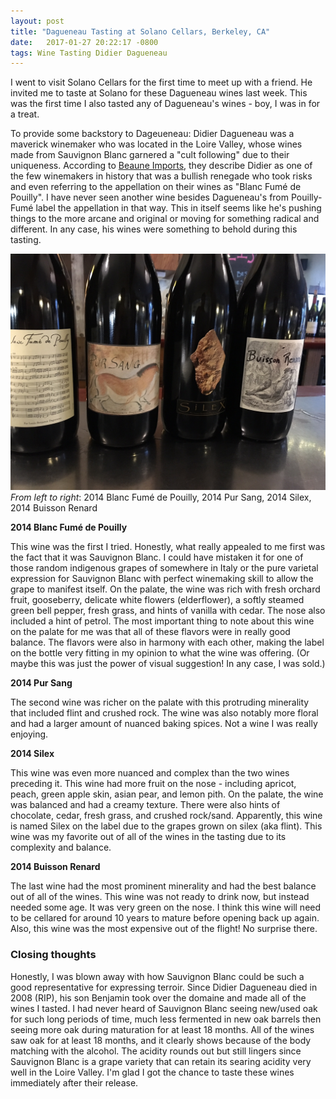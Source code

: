 ```yaml
---
layout: post
title: "Dagueneau Tasting at Solano Cellars, Berkeley, CA"
date:   2017-01-27 20:22:17 -0800
tags: Wine Tasting Didier Dagueneau
---
```


I went to visit Solano Cellars for the first time to meet up with a friend.  He invited me to taste at Solano for these Dagueneau wines last week.  This was the first time I also tasted any of Dagueneau's wines - boy, I was in for a treat.

To provide some backstory to Dageueneau: Didier Dagueneau was a maverick winemaker who was located in the Loire Valley, whose wines made from Sauvignon Blanc garnered a "cult following" due to their uniqueness.  According to [Beaune Imports](http://www.beauneimports.com/retail/producer_detail.php?producer_id=15), they describe Didier as one of the few winemakers in history that was a bullish renegade who took risks and even referring to the appellation on their wines as "Blanc Fumé de Pouilly".  I have never seen another wine besides Dagueneau's from Pouilly-Fumé label the appellation in that way.  This in itself seems like he's pushing things to the more arcane and original or moving for something radical and different.  In any case, his wines were something to behold during this tasting.

![Dagueneau's wines](/images/solano-dagueneau-tasting.jpeg "Dagueneau!")
_From left to right_: 2014 Blanc Fumé de Pouilly, 2014 Pur Sang, 2014 Silex, 2014 Buisson Renard

__2014 Blanc Fumé de Pouilly__

This wine was the first I tried.  Honestly, what really appealed to me first was the fact that it was Sauvignon Blanc.  I could have mistaken it for one of those random indigenous grapes of somewhere in Italy or the pure varietal expression for Sauvignon Blanc with perfect winemaking skill to allow the grape to manifest itself.  On the palate, the wine was rich with fresh orchard fruit, gooseberry, delicate white flowers (elderflower), a softly steamed green bell pepper, fresh grass, and hints of vanilla with cedar.  The nose also included a hint of petrol.  The most important thing to note about this wine on the palate for me was that all of these flavors were in really good balance.  The flavors were also in harmony with each other, making the label on the bottle very fitting in my opinion to what the wine was offering.  (Or maybe this was just the power of visual suggestion! In any case, I was sold.)

__2014 Pur Sang__

The second wine was richer on the palate with this protruding minerality that included flint and crushed rock. The wine was also notably more floral and had a larger amount of nuanced baking spices.  Not a wine I was really enjoying.

__2014 Silex__

This wine was even more nuanced and complex than the two wines preceding it.  This wine had more fruit on the nose - including apricot, peach, green apple skin, asian pear, and lemon pith.  On the palate, the wine was balanced and had a creamy texture.  There were also hints of chocolate, cedar, fresh grass, and crushed rock/sand.  Apparently, this wine is named Silex on the label due to the grapes grown on silex (aka flint).  This wine was my favorite out of all of the wines in the tasting due to its complexity and balance.

__2014 Buisson Renard__

The last wine had the most prominent minerality and had the best balance out of all of the wines.  This wine was not ready to drink now, but instead needed some age.  It was very green on the nose.  I think this wine will need to be cellared for around 10 years to mature before opening back up again.  Also, this wine was the most expensive out of the flight!  No surprise there.

### Closing thoughts

Honestly, I was blown away with how Sauvignon Blanc could be such a good representative for expressing terroir.  Since Didier Dagueneau died in 2008 (RIP), his son Benjamin took over the domaine and made all of the wines I tasted.  I had never heard of Sauvignon Blanc seeing new/used oak for such long periods of time, much less fermented in new oak barrels then seeing more oak during maturation for at least 18 months.  All of the wines saw oak for at least 18 months, and it clearly shows because of the body matching with the alcohol.  The acidity rounds out but still lingers since Sauvignon Blanc is a grape variety that can retain its searing acidity very well in the Loire Valley.  I'm glad I got the chance to taste these wines immediately after their release.
